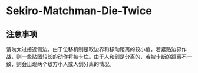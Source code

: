 # Sekiro-Matchman-Die-Twice

## 注意事项

请勿太过接近侧边。由于位移机制是取边界和移动距离的较小值，若紧贴边界作战，则一些贴图较长的动作将被卡住。由于人和剑是分离的，若被卡断的距离不一致，则会出现两个敌方小人或人剑分离的情况。